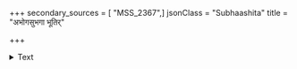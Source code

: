 +++
secondary_sources = [ "MSS_2367",]
jsonClass = "Subhaashita"
title = "अभोगसुभगा भूतिर्"

+++

<details><summary>Text</summary>

अभोगसुभगा भूतिर् अदैन्यधवलं कुलम्।  
अदर्पविशदा विद्या भवत्युन्नतचेतसाम्॥
</details>
